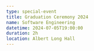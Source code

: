```yaml
---
type: special-event
title: Graduation Ceremony 2024
name: Software Engineering
datetime: 2024-07-05T19:00:00
duration: 2h
location: Albert Long Hall
---
```

